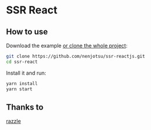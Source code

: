 # SSR React

## How to use

Download the example [or clone the whole project](https://github.com/nenjotsu/ssr-reactjs):

```bash
git clone https://github.com/nenjotsu/ssr-reactjs.git
cd ssr-react
```

Install it and run:

```bash
yarn install
yarn start
```

## Thanks to

[razzle](https://github.com/jaredpalmer/razzle/tree/master/examples/with-redux)
